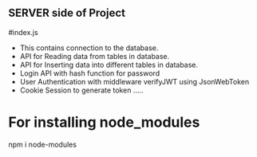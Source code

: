 ## SERVER side of Project

#index.js

- This contains connection to the database.
- API for Reading data from tables in database.
- API for Inserting data into different tables in database.
- Login API with hash function for password
- User Authentication with middleware verifyJWT using JsonWebToken
- Cookie Session to generate token
.....


# For installing node_modules

npm i node-modules


